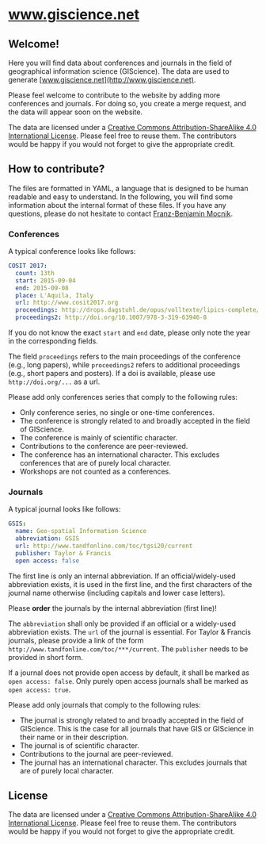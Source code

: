 # www.giscience.net

## Welcome!

Here you will find data about conferences and journals in the field of geographical information science (GIScience).  The data are used to generate [www.giscience.net](http://www.giscience.net).

Please feel welcome to contribute to the website by adding more conferences and journals.  For doing so, you create a merge request, and the data will appear soon on the website.

The data are licensed under a [Creative Commons Attribution-ShareAlike 4.0 International License](https://github.com/giscience/geogrid/blob/master/LICENSE).  Please feel free to reuse them.  The contributors would be happy if you would not forget to give the appropriate credit.

## How to contribute?

The files are formatted in YAML, a language that is designed to be human readable and easy to understand.  In the following, you will find some information about the internal format of these files.  If you have any questions, please do not hesitate to contact [Franz-Benjamin Mocnik](http://www.mocnik-science.net).

### Conferences

A typical conference looks like follows:

```YAML
COSIT 2017:
  count: 13th
  start: 2015-09-04
  end: 2015-09-08
  place: L'Aquila, Italy
  url: http://www.cosit2017.org
  proceedings: http://drops.dagstuhl.de/opus/volltexte/lipics-complete/lipics-vol86-cosit2017-complete.pdf
  proceedings2: http://doi.org/10.1007/978-3-319-63946-8
```

If you do not know the exact `start` and `end` date, please only note the year in the corresponding fields.

The field `proceedings` refers to the main proceedings of the conference (e.g., long papers), while `proceedings2` refers to additional proceedings (e.g., short papers and posters).  If a doi is available, please use `http://doi.org/...` as a url.

Please add only conferences series that comply to the following rules:

* Only conference series, no single or one-time conferences.
* The conference is strongly related to and broadly accepted in the field of GIScience.
* The conference is mainly of scientific character.
* Contributions to the conference are peer-reviewed.
* The conference has an international character.  This excludes conferences that are of purely local character.
* Workshops are not counted as a conferences.

### Journals

A typical journal looks like follows:

```YAML
GSIS:
  name: Geo-spatial Information Science
  abbreviation: GSIS
  url: http://www.tandfonline.com/toc/tgsi20/current
  publisher: Taylor & Francis
  open access: false
```

The first line is only an internal abbreviation.  If an official/widely-used abbreviation exists, it is used in the first line, and the first characters of the journal name otherwise (including capitals and lower case letters).

Please **order** the journals by the internal abbreviation (first line)!

The `abbreviation` shall only be provided if an official or a widely-used abbreviation exists.  The `url` of the journal is essential.  For Taylor & Francis journals, please provide a link of the form `http://www.tandfonline.com/toc/***/current`.  The `publisher` needs to be provided in short form.

If a journal does not provide open access by default, it shall be marked as `open access: false`.  Only purely open access journals shall be marked as `open access: true`.

Please add only journals that comply to the following rules:

* The journal is strongly related to and broadly accepted in the field of GIScience.  This is the case for all journals that have GIS or GIScience in their name or in their description.
* The journal is of scientific character.
* Contributions to the journal are peer-reviewed.
* The journal has an international character.  This excludes journals that are of purely local character.

## License

The data are licensed under a [Creative Commons Attribution-ShareAlike 4.0 International License](https://github.com/giscience/geogrid/blob/master/LICENSE).  Please feel free to reuse them.  The contributors would be happy if you would not forget to give the appropriate credit.
